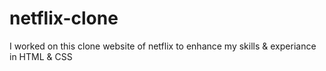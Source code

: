 # netflix-clone
I worked on this clone website of netflix to enhance my skills &amp; experiance in HTML &amp; CSS
